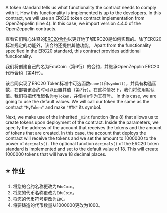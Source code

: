 A token standard tells us what functionality the contract needs to comply with it. How this functionality is implemented is up to the developers. In this contract, we will use an ERC20 token contract implementation from OpenZeppelin (line 4). In this case, we import version 4.4.0 of the OpenZeppelin contracts.

查看它们精心注释的<a href="https://github.com/OpenZeppelin/openzeppelin-contracts/blob/master/contracts/token/ERC20/ERC20.sol" target="_blank">ERC20合约</a>以更好地了解ERC20是如何实现的。除了ERC20标准规定的功能外，该合约还提供其他功能。 Apart from the functionality specified in the ERC20 standard, this contract provides additional functionality.

我们将创建自己的名为EduCoin（第6行）的合约，并继承OpenZepplin ERC20代币合约（第4行）。

该合同实现了ERC20 Token标准中可选函数`name()`和`symbol()`，并具有构造函数，在部署该合约时可以设置其值（第7行）。在这种情况下，我们将使用默认值。我们将把代币起名为`MyToken`，并使`MTK`作为其符号。
In this case, we are going to use the default values. We will call our token the same as the contract `"MyToken"` and make `"MTK"` its symbol.

Next, we make use of the inherited `_mint` function (line 8) that allows us to create tokens upon deployment of the contract. Inside the parameters, we specify the address of the account that receives the tokens and the amount of tokens that are created.
In this case, the account that deploys the contract will receive the tokens and we set the amount to 1000000 to the power of `decimals()`. The optional function `decimals()` of the ERC20 token standard is implemented and set to the default value of 18. This will create 1000000 tokens that will have 18 decimal places.

## ⭐️ 作业

1. 将您的合约名称更改为`EduCoin`。
2. 将您的代币名称更改为`EduCoin`。
3. 将您的代币符号更改为`EDC`。
4. 将要铸造的代币数量从1000000更改为1000。
